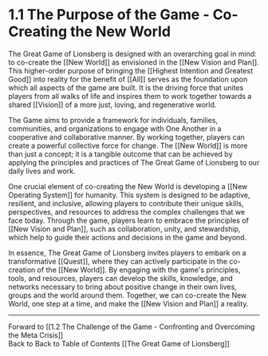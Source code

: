 # 1.1 The Purpose of the Game - Co-Creating the New World

The Great Game of Lionsberg is designed with an overarching goal in mind: to co-create the [[New World]] as envisioned in the [[New Vision and Plan]]. This higher-order purpose of bringing the [[Highest Intention and Greatest Good]] into reality for the benefit of [[All]] serves as the foundation upon which all aspects of the game are built. It is the driving force that unites players from all walks of life and inspires them to work together towards a shared [[Vision]] of a more just, loving, and regenerative world. 

The Game aims to provide a framework for individuals, families, communities, and organizations to engage with One Another in a cooperative and collaborative manner. By working together, players can create a powerful collective force for change. The [[New World]] is more than just a concept; it is a tangible outcome that can be achieved by applying the principles and practices of The Great Game of Lionsberg to our daily lives and work. 

One crucial element of co-creating the New World is developing a [[New Operating System]] for humanity. This system is designed to be adaptive, resilient, and inclusive, allowing players to contribute their unique skills, perspectives, and resources to address the complex challenges that we face today. Through the game, players learn to embrace the principles of [[New Vision and Plan]], such as collaboration, unity, and stewardship, which help to guide their actions and decisions in the game and beyond.

In essence, The Great Game of Lionsberg invites players to embark on a transformative [[Quest]], where they can actively participate in the co-creation of the [[New World]]. By engaging with the game's principles, tools, and resources, players can develop the skills, knowledge, and networks necessary to bring about positive change in their own lives, groups and the world around them. Together, we can co-create the New World, one step at a time, and make the [[New Vision and Plan]] a reality. 

____

Forward to [[1.2 The Challenge of the Game - Confronting and Overcoming the Meta Crisis]]  
Back to 
Back to Table of Contents [[The Great Game of Lionsberg]]  